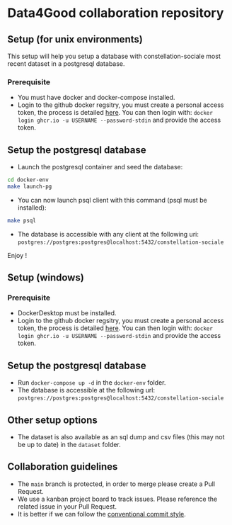 # Data4Good collaboration repository


## Setup (for unix environments)
This setup will help you setup a database with constellation-sociale most recent dataset in a postgresql database.

### Prerequisite
- You must have docker and docker-compose installed.
- Login to the github docker regsitry, you must create a personal access token, the process is detailed [here](https://docs.github.com/en/packages/working-with-a-github-packages-registry/working-with-the-container-registry#authenticating-with-a-personal-access-token-classic). You can then login with: `docker login ghcr.io -u USERNAME --password-stdin` and provide the access token.

## Setup the postgresql database

- Launch the postgresql container and seed the database:
```sh
cd docker-env
make launch-pg
```

- You can now launch psql client with this command (psql must be installed):
```sh
make psql
```
- The database is accessible with any client at the following uri: `postgres://postgres:postgres@localhost:5432/constellation-sociale`

Enjoy !

## Setup (windows)
### Prerequisite
- DockerDesktop must be installed.
- Login to the github docker regsitry, you must create a personal access token, the process is detailed [here](https://docs.github.com/en/packages/working-with-a-github-packages-registry/working-with-the-container-registry#authenticating-with-a-personal-access-token-classic). You can then login with: `docker login ghcr.io -u USERNAME --password-stdin` and provide the access token.

## Setup the postgresql database
- Run `docker-compose up -d` in the `docker-env` folder.
- The database is accessible at the following url: `postgres://postgres:postgres@localhost:5432/constellation-sociale`


## Other setup options
- The dataset is also available as an sql dump and csv files (this may not be up to date) in the `dataset` folder.


## Collaboration guidelines

- The `main` branch is protected, in order to merge please create a Pull Request.
- We use a kanban project board to track issues. Please reference the related issue in your Pull Request.
- It is better if we can follow the [conventional commit style](https://www.conventionalcommits.org/en/v1.0.0/#summary).
